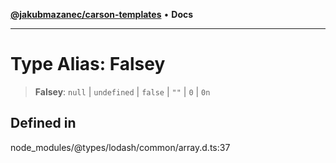 [**@jakubmazanec/carson-templates**](../../../README.md) • **Docs**

---

# Type Alias: Falsey

> **Falsey**: `null` \| `undefined` \| `false` \| `""` \| `0` \| `0n`

## Defined in

node_modules/@types/lodash/common/array.d.ts:37
